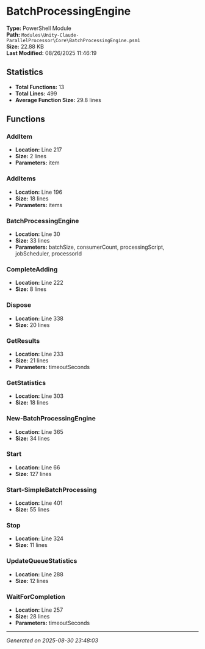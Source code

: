 # BatchProcessingEngine

**Type:** PowerShell Module  
**Path:** `Modules\Unity-Claude-ParallelProcessor\Core\BatchProcessingEngine.psm1`  
**Size:** 22.88 KB  
**Last Modified:** 08/26/2025 11:46:19  

## Statistics

- **Total Functions:** 13
- **Total Lines:** 499
- **Average Function Size:** 29.8 lines

## Functions


### AddItem

- **Location:** Line 217
- **Size:** 2 lines
- **Parameters:** item
 
### AddItems

- **Location:** Line 196
- **Size:** 18 lines
- **Parameters:** items
 
### BatchProcessingEngine

- **Location:** Line 30
- **Size:** 33 lines
- **Parameters:** batchSize, consumerCount, processingScript, jobScheduler, processorId
 
### CompleteAdding

- **Location:** Line 222
- **Size:** 8 lines

 
### Dispose

- **Location:** Line 338
- **Size:** 20 lines

 
### GetResults

- **Location:** Line 233
- **Size:** 21 lines
- **Parameters:** timeoutSeconds
 
### GetStatistics

- **Location:** Line 303
- **Size:** 18 lines

 
### New-BatchProcessingEngine

- **Location:** Line 365
- **Size:** 34 lines

 
### Start

- **Location:** Line 66
- **Size:** 127 lines

 
### Start-SimpleBatchProcessing

- **Location:** Line 401
- **Size:** 55 lines

 
### Stop

- **Location:** Line 324
- **Size:** 11 lines

 
### UpdateQueueStatistics

- **Location:** Line 288
- **Size:** 12 lines

 
### WaitForCompletion

- **Location:** Line 257
- **Size:** 28 lines
- **Parameters:** timeoutSeconds


---
*Generated on 2025-08-30 23:48:03*
